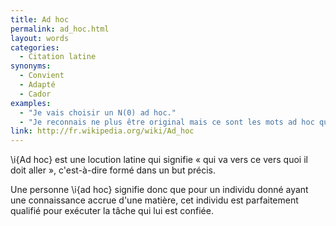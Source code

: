 ```yaml
---
title: Ad hoc
permalink: ad_hoc.html
layout: words
categories:
  - Citation latine
synonyms:
  - Convient
  - Adapté
  - Cador
examples:
  - "Je vais choisir un N(0) ad hoc."
  - "Je reconnais ne plus être original mais ce sont les mots ad hoc qui me viennent hic et nunc à l'esprit !"
link: http://fr.wikipedia.org/wiki/Ad_hoc
---
```


\i{Ad hoc} est une locution latine qui signifie « qui va vers ce vers quoi il doit aller », c'est-à-dire formé dans un but précis.

Une personne \i{ad hoc} signifie donc que pour un individu donné ayant une connaissance accrue d'une matière, cet individu est parfaitement qualifié pour exécuter la tâche qui lui est confiée.
